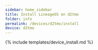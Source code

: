 ```yaml
---
sidebar: home_sidebar
title: Install LineageOS on d2tmo
folder: info
permalink: /devices/d2tmo/install
device: d2tmo
---
```

{% include templates/device_install.md %}
